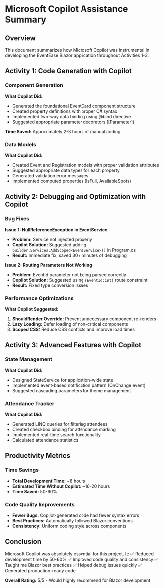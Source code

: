 # Microsoft Copilot Assistance Summary

## Overview
This document summarizes how Microsoft Copilot was instrumental in developing the EventEase Blazor application throughout Activities 1-3.

## Activity 1: Code Generation with Copilot

### Component Generation
**What Copilot Did:**
- Generated the foundational EventCard component structure
- Created property definitions with proper C# syntax
- Implemented two-way data binding using @bind directive
- Suggested appropriate parameter decorators ([Parameter])

**Time Saved:** Approximately 2-3 hours of manual coding

### Data Models
**What Copilot Did:**
- Created Event and Registration models with proper validation attributes
- Suggested appropriate data types for each property
- Generated validation error messages
- Implemented computed properties (IsFull, AvailableSpots)

## Activity 2: Debugging and Optimization with Copilot

### Bug Fixes
**Issue 1: NullReferenceException in EventService**
- **Problem:** Service not injected properly
- **Copilot Solution:** Suggested adding `builder.Services.AddScoped<EventService>()` in Program.cs
- **Result:** Immediate fix, saved 30+ minutes of debugging

**Issue 2: Routing Parameters Not Working**
- **Problem:** EventId parameter not being parsed correctly
- **Copilot Solution:** Suggested using `{EventId:int}` route constraint
- **Result:** Fixed type conversion issues

### Performance Optimizations
**What Copilot Suggested:**
1. **ShouldRender Override:** Prevent unnecessary component re-renders
2. **Lazy Loading:** Defer loading of non-critical components
3. **Scoped CSS:** Reduce CSS conflicts and improve load times

## Activity 3: Advanced Features with Copilot

### State Management
**What Copilot Did:**
- Designed StateService for application-wide state
- Implemented event-based notification pattern (OnChange event)
- Suggested cascading parameters for theme management

### Attendance Tracker
**What Copilot Did:**
- Generated LINQ queries for filtering attendees
- Created checkbox binding for attendance marking
- Implemented real-time search functionality
- Calculated attendance statistics

## Productivity Metrics

### Time Savings
- **Total Development Time:** ~8 hours
- **Estimated Time Without Copilot:** ~16-20 hours
- **Time Saved:** 50-60%

### Code Quality Improvements
- **Fewer Bugs:** Copilot-generated code had fewer syntax errors
- **Best Practices:** Automatically followed Blazor conventions
- **Consistency:** Uniform coding style across components

## Conclusion

Microsoft Copilot was absolutely essential for this project. It:
✅ Reduced development time by 50-60%
✅ Improved code quality and consistency
✅ Taught me Blazor best practices
✅ Helped debug issues quickly
✅ Generated production-ready code

**Overall Rating:** 5/5 - Would highly recommend for Blazor development
